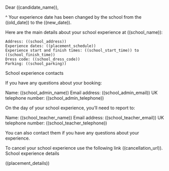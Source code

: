 Dear ((candidate_name)),

^ Your experience date has been changed by the school from the ((old_date)) to the ((new_date)).

Here are the main details about your school experience at ((school_name)):

    Address: ((school_address))
    Experience dates: ((placement_schedule))
    Experience start and finish times: ((school_start_time)) to ((school_finish_time))
    Dress code: ((school_dress_code))
    Parking: ((school_parking))

School experience contacts

If you have any questions about your booking:

Name: ((school_admin_name))
Email address: ((school_admin_email))
UK telephone number: ((school_admin_telephone))

On the day of your school experience, you’ll need to report to:

Name: ((school_teacher_name))
Email address: ((school_teacher_email))
UK telephone number: ((school_teacher_telephone))

You can also contact them if you have any questions about your experience.

To cancel your school experience use the following link ((cancellation_url)).
School experience details

((placement_details))
